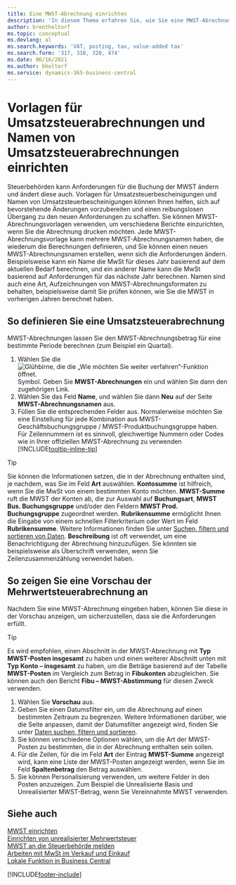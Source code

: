 ```yaml
---
title: Eine MWST-Abrechnung einrichten
description: 'In diesem Thema erfahren Sie, wie Sie eine MWST-Abrechnungsvorlage und die Namen der MWST-Abrechnungen festlegen, um den sich ändernden Anforderungen der SALESTAXbehörden gerecht zu werden.'
author: brentholtorf
ms.topic: conceptual
ms.devlang: al
ms.search.keywords: 'VAT, posting, tax, value-added tax'
ms.search.form: '317, 318, 320, 474'
ms.date: 06/16/2021
ms.author: bholtorf
ms.service: dynamics-365-business-central
---
```

# Vorlagen für Umsatzsteuerabrechnungen und Namen von Umsatzsteuerabrechnungen einrichten

Steuerbehörden kann Anforderungen für die Buchung der MWST ändern und ändert diese auch. Vorlagen für Umsatzsteuerbescheinigungen und Namen von Umsatzsteuerbescheinigungen können Ihnen helfen, sich auf bevorstehende Änderungen vorzubereiten und einen reibungslosen Übergang zu den neuen Anforderungen zu schaffen. Sie können MWST-Abrechnungsvorlagen verwenden, um verschiedene Berichte einzurichten, wenn Sie die Abrechnung drucken möchten. Jede MWST-Abrechnungsvorlage kann mehrere MWST-Abrechnungsnamen haben, die wiederum die Berechnungen definieren, und Sie können einen neuen MWST-Abrechnungsnamen erstellen, wenn sich die Anforderungen ändern. Beispielsweise kann ein Name die MwSt für dieses Jahr basierend auf dem aktuellen Bedarf berechnen, und ein anderer Name kann die MwSt basierend auf Anforderungen für das nächste Jahr berechnen. Namen sind auch eine Art, Aufzeichnungen von MWST-Abrechnungsformaten zu behalten, beispielsweise damit Sie prüfen können, wie Sie die MWST in vorherigen Jahren berechnet haben.

## So definieren Sie eine Umsatzsteuerabrechnung

MWST-Abrechnungen lassen Sie den MWST-Abrechnungsbetrag für eine bestimmte Periode berechnen (zum Beispiel ein Quartal).

1. Wählen Sie die ![Glühbirne, die die „Wie möchten Sie weiter verfahren“-Funktion öffnet.](media/ui-search/search_small.png "Tell Me-Funktion") Symbol. Geben Sie **MWST-Abrechnungen** ein und wählen Sie dann den zugehörigen Link.  
2. Wählen Sie das Feld **Name**, und wählen Sie dann **Neu** auf der Seite **MWST-Abrechnungsnamen** aus.
3. Füllen Sie die entsprechenden Felder aus. Normalerweise möchten Sie eine Einstellung für jede Kombination aus MWST-Geschäftsbuchungsgruppe / MWST-Produktbuchungsgruppe haben. Für Zeilennummern ist es sinnvoll, gleichwertige Nummern oder Codes wie in Ihrer offiziellen MWST-Abrechnung zu verwenden [!INCLUDE[tooltip-inline-tip](includes/tooltip-inline-tip_md.md)]  

> [!Tip]
> Sie können die Informationen setzen, die in der Abrechnung enthalten sind, je nachdem, was Sie im Feld **Art** auswählen. **Kontosumme** ist hilfreich, wenn Sie die MwSt von einem bestimmten Konto möchten.
**MWST-Summe** ruft die MWST der Konten ab, die zur Auswahl auf **Buchungsart**, **MWST Bus. Buchungsgruppe** und/oder den Feldern **MWST Prod. Buchungsgruppe** zugeordnet werden. **Rubrikensumme** ermöglicht Ihnen die Eingabe von einem schnellen Filterkriterium oder Wert im Feld **Rubrikensumme**. Weitere Informationen finden Sie unter [Suchen, filtern und sortieren von Daten](ui-enter-criteria-filters.md). **Beschreibung** ist oft verwendet, um eine Benachrichtigung der Abrechnung hinzuzufügen. Sie könnten sie beispielsweise als Überschrift verwenden, wenn Sie Zeilenzusammenzählung verwendet haben.

## So zeigen Sie eine Vorschau der Mehrwertsteuerabrechnung an

Nachdem Sie eine MWST-Abrechnung eingeben haben, können Sie diese in der Vorschau anzeigen, um sicherzustellen, dass sie die Anforderungen erfüllt.
> [!Tip]
> Es wird empfohlen, einen Abschnitt in der MWST-Abrechnung mit **Typ** **MWST-Posten insgesamt** zu haben und einen weiterer Abschnitt unten mit **Typ** **Konto – insgesamt** zu haben, um die Beträge basierend auf der Tabelle **MWST-Posten** im Vergleich zum Betrag in **Fibukonten** abzugleichen. Sie können auch den Bericht **Fibu – MWST-Abstimmung** für diesen Zweck verwenden.

1. Wählen Sie **Vorschau** aus.
2. Geben Sie einen Datumsfilter ein, um die Abrechnung auf einen bestimmten Zeitraum zu begrenzen. Weitere Informationen darüber, wie die Seite anpassen, damit der Datumsfilter angezeigt wird, finden Sie unter [Daten suchen, filtern und sortieren](ui-enter-criteria-filters.md).
3. Sie können verschiedene Optionen wählen, um die Art der MWST-Posten zu bestimmten, die in der Abrechnung enthalten sein sollen.
4. Für die Zeilen, für die im Feld **Art** der Eintrag **MWST-Summe** angezeigt wird, kann eine Liste der MWST-Posten angezeigt werden, wenn Sie im Feld **Spaltenbetrag** den Betrag auswählen.
5. Sie können Personalisierung verwenden, um weitere Felder in den Posten anzuzeigen. Zum Beispiel die Unrealisierte Basis und Unrealisierter MWST-Betrag, wenn Sie Vereinnahmte MWST verwenden.

## Siehe auch 

[MWST einrichten](finance-setup-vat.md)  
[Einrichten von unrealisierter Mehrwertsteuer](finance-setup-unrealized-vat.md)  
[MWST an die Steuerbehörde melden](finance-how-report-vat.md)  
[Arbeiten mit MwSt im Verkauf und Einkauf](finance-work-with-vat.md)  
[Lokale Funktion in Business Central](about-localization.md)


[!INCLUDE[footer-include](includes/footer-banner.md)]
